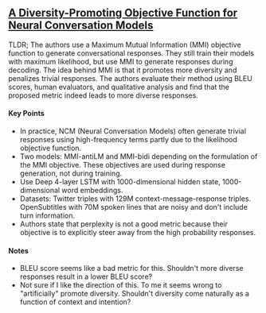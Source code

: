 ## [A Diversity-Promoting Objective Function for Neural Conversation Models](http://arxiv.org/abs/1510.03055)

TLDR; The authors use a Maximum Mutual Information (MMI) objective function to generate conversational responses. They still train their models with maximum likelihood, but use MMI to generate responses during decoding. The idea behind MMI is that it promotes more diversity and penalizes trivial responses. The authors evaluate their method using BLEU scores, human evaluators, and qualitative analysis and find that the proposed metric indeed leads to more diverse responses.

#### Key Points

- In practice, NCM (Neural Conversation Models) often generate trivial responses using high-frequency terms partly due to the likelihood objective function.
- Two models: MMI-antiLM and MMI-bidi depending on the formulation of the MMI objective. These objectives are used during response generation, not during training.
- Use Deep 4-layer LSTM with 1000-dimensional hidden state, 1000-dimensional word embeddings.
- Datasets: Twitter triples with 129M context-message-response triples. OpenSubtitles with 70M spoken lines that are noisy and don't include turn information.
- Authors state that perplexity is not a good metric because their objective is to explicitly steer away from the high probability responses.


#### Notes

- BLEU score seems like a bad metric for this. Shouldn't more diverse responses result in a lower BLEU score?
- Not sure if I like the direction of this. To me it seems wrong to "artificially" promote diversity. Shouldn't diversity come naturally as a function of context and intention?